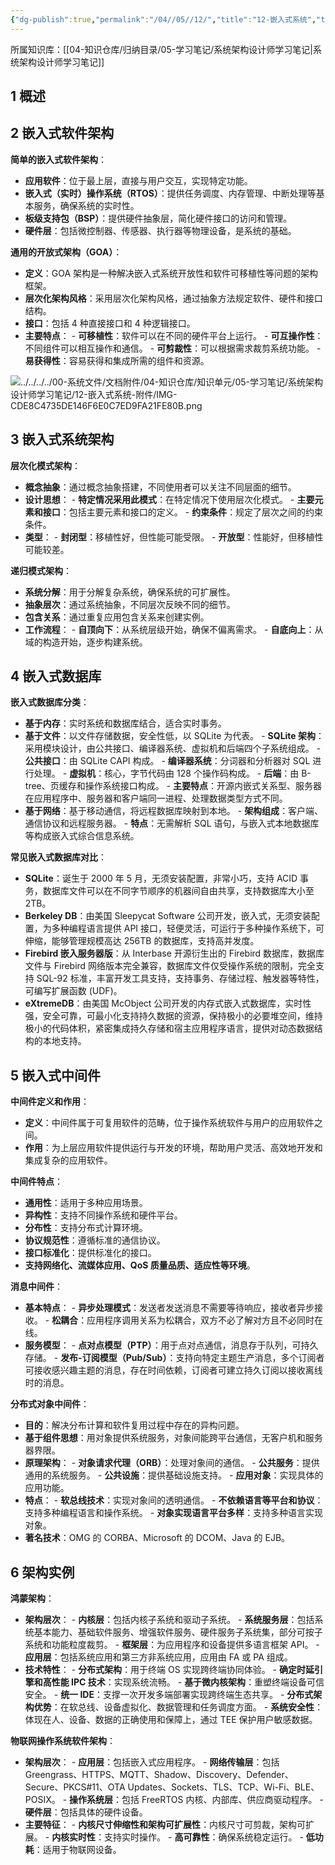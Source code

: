 ```yaml
---
{"dg-publish":true,"permalink":"/04//05//12/","title":"12-嵌入式系统","tags":["软考","系统架构设计师"]}
---
```



所属知识库：[[04-知识仓库/归纳目录/05-学习笔记/系统架构设计师学习笔记\|系统架构设计师学习笔记]]

## 1 概述

## 2 嵌入式软件架构

**简单的嵌入式软件架构**：
- **应用软件**：位于最上层，直接与用户交互，实现特定功能。
- **嵌入式（实时）操作系统（RTOS）**：提供任务调度、内存管理、中断处理等基本服务，确保系统的实时性。
- **板级支持包（BSP）**：提供硬件抽象层，简化硬件接口的访问和管理。
- **硬件层**：包括微控制器、传感器、执行器等物理设备，是系统的基础。

**通用的开放式架构（GOA）**：
- **定义**：GOA 架构是一种解决嵌入式系统开放性和软件可移植性等问题的架构框架。
- **层次化架构风格**：采用层次化架构风格，通过抽象方法规定软件、硬件和接口结构。
- **接口**：包括 4 种直接接口和 4 种逻辑接口。
- **主要特点**：
		- **可移植性**：软件可以在不同的硬件平台上运行。
		- **可互操作性**：不同组件可以相互操作和通信。
		- **可剪裁性**：可以根据需求裁剪系统功能。
		- **易获得性**：容易获得和集成所需的组件和资源。

![../../../../00-系统文件/文档附件/04-知识仓库/知识单元/05-学习笔记/系统架构设计师学习笔记/12-嵌入式系统-附件/IMG-CDE8C4735DE146F6E0C7ED9FA21FE80B.png](/img/user/00-%E7%B3%BB%E7%BB%9F%E6%96%87%E4%BB%B6/%E6%96%87%E6%A1%A3%E9%99%84%E4%BB%B6/04-%E7%9F%A5%E8%AF%86%E4%BB%93%E5%BA%93/%E7%9F%A5%E8%AF%86%E5%8D%95%E5%85%83/05-%E5%AD%A6%E4%B9%A0%E7%AC%94%E8%AE%B0/%E7%B3%BB%E7%BB%9F%E6%9E%B6%E6%9E%84%E8%AE%BE%E8%AE%A1%E5%B8%88%E5%AD%A6%E4%B9%A0%E7%AC%94%E8%AE%B0/12-%E5%B5%8C%E5%85%A5%E5%BC%8F%E7%B3%BB%E7%BB%9F-%E9%99%84%E4%BB%B6/IMG-CDE8C4735DE146F6E0C7ED9FA21FE80B.png)

## 3 嵌入式系统架构

**层次化模式架构**：
- **概念抽象**：通过概念抽象搭建，不同使用者可以关注不同层面的细节。
- **设计思想**：
		- **特定情况采用此模式**：在特定情况下使用层次化模式。
		- **主要元素和接口**：包括主要元素和接口的定义。
		- **约束条件**：规定了层次之间的约束条件。
- **类型**：
		- **封闭型**：移植性好，但性能可能受限。
		- **开放型**：性能好，但移植性可能较差。

**递归模式架构**：
- **系统分解**：用于分解复杂系统，确保系统的可扩展性。
- **抽象层次**：通过系统抽象，不同层次反映不同的细节。
- **包含关系**：通过重复应用包含关系来创建实例。
- **工作流程**：
		- **自顶向下**：从系统层级开始，确保不偏离需求。
		- **自底向上**：从域的构造开始，逐步构建系统。

## 4 嵌入式数据库

**嵌入式数据库分类**：
- **基于内存**：实时系统和数据库结合，适合实时事务。
- **基于文件**：以文件存储数据，安全性低，以 SQLite 为代表。
		- **SQLite 架构**：采用模块设计，由公共接口、编译器系统、虚拟机和后端四个子系统组成。
				- **公共接口**：由 SQLite CAPI 构成。
				- **编译器系统**：分词器和分析器对 SQL 进行处理。
				- **虚拟机**：核心，字节代码由 128 个操作码构成。
				- **后端**：由 B-tree、页缓存和操作系统接口构成。
		- **主要特点**：开源内嵌式关系型、服务器在应用程序中、服务器和客户端同一进程、处理数据类型方式不同。
- **基于网络**：基于移动通信，将远程数据库映射到本地。
		- **架构组成**：客户端、通信协议和远程服务器。
		- **特点**：无需解析 SQL 语句，与嵌入式本地数据库等构成嵌入式综合信息系统。

**常见嵌入式数据库对比**：
- **SQLite**：诞生于 2000 年 5 月，无须安装配置，非常小巧，支持 ACID 事务，数据库文件可以在不同字节顺序的机器间自由共享，支持数据库大小至 2TB。
- **Berkeley DB**：由美国 Sleepycat Software 公司开发，嵌入式，无须安装配置，为多种编程语言提供 API 接口，轻便灵活，可运行于多种操作系统下，可伸缩，能够管理规模高达 256TB 的数据库，支持高并发度。
- **Firebird 嵌入服务器版**：从 Interbase 开源衍生出的 Firebird 数据库，数据库文件与 Firebird 网络版本完全兼容，数据库文件仅受操作系统的限制，完全支持 SQL-92 标准，丰富开发工具支持，支持事务、存储过程、触发器等特性，可编写扩展函数 (UDF)。
- **eXtremeDB**：由美国 McObject 公司开发的内存式嵌入式数据库，实时性强，安全可靠，可最小化支持持久数据的资源，保持极小的必要堆空间，维持极小的代码体积，紧密集成持久存储和宿主应用程序语言，提供对动态数据结构的本地支持。

## 5 嵌入式中间件

**中间件定义和作用**：
- **定义**：中间件属于可复用软件的范畴，位于操作系统软件与用户的应用软件之间。
- **作用**：为上层应用软件提供运行与开发的环境，帮助用户灵活、高效地开发和集成复杂的应用软件。

**中间件特点**：
- **通用性**：适用于多种应用场景。
- **异构性**：支持不同操作系统和硬件平台。
- **分布性**：支持分布式计算环境。
- **协议规范性**：遵循标准的通信协议。
- **接口标准化**：提供标准化的接口。
- **支持网络化、流媒体应用、QoS 质量品质、适应性等环境**。

**消息中间件**：
- **基本特点**：
		- **异步处理模式**：发送者发送消息不需要等待响应，接收者异步接收。
		- **松耦合**：应用程序调用关系为松耦合，双方不必了解对方且不必同时在线。
- **服务模型**：
		- **点对点模型（PTP）**：用于点对点通信，消息存于队列，可持久存储。
		- **发布-订阅模型（Pub/Sub）**：支持向特定主题生产消息，多个订阅者可接收感兴趣主题的消息，存在时间依赖，订阅者可建立持久订阅以接收离线时的消息。

**分布式对象中间件**：
- **目的**：解决分布计算和软件复用过程中存在的异构问题。
- **基于组件思想**：用对象提供系统服务，对象间能跨平台通信，无客户机和服务器界限。
- **原理架构**：
		- **对象请求代理（ORB）**：处理对象间的通信。
		- **公共服务**：提供通用的系统服务。
		- **公共设施**：提供基础设施支持。
		- **应用对象**：实现具体的应用功能。
- **特点**：
		- **软总线技术**：实现对象间的透明通信。
		- **不依赖语言等平台和协议**：支持多种编程语言和操作系统。
		- **对象实现语言平台多样**：支持多种语言实现对象。
- **著名技术**：OMG 的 CORBA、Microsoft 的 DCOM、Java 的 EJB。

## 6 架构实例

**鸿蒙架构**：
- **架构层次**：
		- **内核层**：包括内核子系统和驱动子系统。
		- **系统服务层**：包括系统基本能力、基础软件服务、增强软件服务、硬件服务子系统集，部分可按子系统和功能粒度裁剪。
		- **框架层**：为应用程序和设备提供多语言框架 API。
		- **应用层**：包括系统应用和第三方非系统应用，应用由 FA 或 PA 组成。
- **技术特性**：
		- **分布式架构**：用于终端 OS 实现跨终端协同体验。
		- **确定时延引擎和高性能 IPC 技术**：实现系统流畅。
		- **基于微内核架构**：重塑终端设备可信安全。
		- **统一 IDE**：支撑一次开发多端部署实现跨终端生态共享。
		- **分布式架构优势**：在软总线、设备虚拟化、数据管理和任务调度方面。
		- **系统安全性**：体现在人、设备、数据的正确使用和保障上，通过 TEE 保护用户敏感数据。

**物联网操作系统软件架构**：
- **架构层次**：
		- **应用层**：包括嵌入式应用程序。
		- **网络传输层**：包括 Greengrass、HTTPS、MQTT、Shadow、Discovery、Defender、Secure、PKCS#11、OTA Updates、Sockets、TLS、TCP、Wi-Fi、BLE、POSIX。
		- **操作系统层**：包括 FreeRTOS 内核、内部库、供应商驱动程序。
		- **硬件层**：包括具体的硬件设备。
- **主要特征**：
		- **内核尺寸伸缩性和架构可扩展性**：内核尺寸可剪裁，架构可扩展。
		- **内核实时性**：支持实时操作。
		- **高可靠性**：确保系统稳定运行。
		- **低功耗**：适用于物联网设备。
